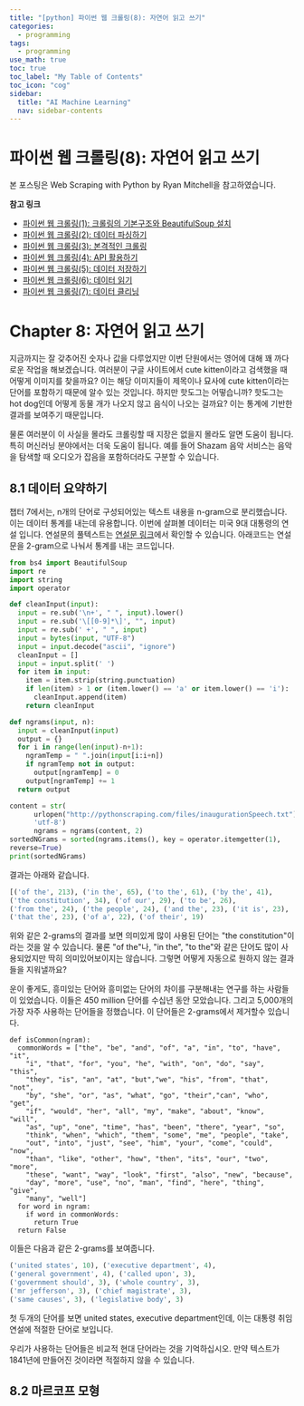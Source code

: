 ```yaml
---
title: "[python] 파이썬 웹 크롤링(8): 자연어 읽고 쓰기" 
categories:
  - programming
tags:
  - programming
use_math: true
toc: true
toc_label: "My Table of Contents"
toc_icon: "cog"
sidebar:
  title: "AI Machine Learning"
  nav: sidebar-contents
---
```


# 파이썬 웹 크롤링(8): 자연어 읽고 쓰기

본 포스팅은 Web Scraping with Python by Ryan Mitchell을 참고하였습니다. 

**참고 링크**

* [파이썬 웹 크롤링(1): 크롤링의 기본구조와 BeautifulSoup 설치](https://losskatsu.github.io/programming/py-crawling01/)
* [파이썬 웹 크롤링(2): 데이터 파싱하기](https://losskatsu.github.io/programming/py-crawling02/)
* [파이썬 웹 크롤링(3): 본격적인 크롤링](https://losskatsu.github.io/programming/py-crawling03/)
* [파이썬 웹 크롤링(4): API 활용하기](https://losskatsu.github.io/programming/py-crawling04/) 
* [파이썬 웹 크롤링(5): 데이터 저장하기](https://losskatsu.github.io/programming/py-crawling05/) 
* [파이썬 웹 크롤링(6): 데이터 읽기](https://losskatsu.github.io/programming/py-crawling06/)
* [파이썬 웹 크롤링(7): 데이터 클리닝](https://losskatsu.github.io/programming/py-crawling07/)


# Chapter 8: 자연어 읽고 쓰기

지금까지는 잘 갖추어진 숫자나 값을 다루었지만 이번 단원에서는 영어에 대해 꽤 까다로운 작업을 해보겠습니다. 
여러분이 구글 사이트에서 cute kitten이라고 검색했을 때 어떻게 이미지를 찾을까요? 
이는 해당 이미지들이 제목이나 묘사에 cute kitten이라는 단어를 포함하기 때문에 알수 있는 것입니다. 
하지만 핫도그는 어떻습니까? 핫도그는 hot dog인데 어떻게 동물 개가 나오지 않고 음식이 나오는 걸까요? 
이는 통계에 기반한 결과를 보여주기 때문입니다. 

물론 여러분이 이 사실을 몰라도 크롤링할 때 지장은 없을지 몰라도 알면 도움이 됩니다. 
특히 머신러닝 분야에서는 더욱 도움이 됩니다. 
예를 들어 Shazam 음악 서비스는 음악을 탐색할 때 오디오가 잡음을 포함하더라도 구분할 수 있습니다. 

## 8.1 데이터 요약하기

챕터 7에서는, n개의 단어로 구성되어있는 텍스트 내용을 n-gram으로 분리했습니다. 
이는 데이터 통계를 내는데 유용합니다. 
이번에 살펴볼 데이터는 미국 9대 대통령의 연설 입니다. 
연설문의 풀텍스트는 [연설문 링크](http://pythonscraping.com/files/inaugurationSpeech.txt)에서 확인할 수 있습니다. 
아래코드는 연설문을 2-gram으로 나눠서 통계를 내는 코드입니다. 

```python
from bs4 import BeautifulSoup
import re
import string
import operator

def cleanInput(input):
  input = re.sub('\n+', " ", input).lower()
  input = re.sub('\[[0-9]*\]', "", input)
  input = re.sub(' +', " ", input)
  input = bytes(input, "UTF-8")
  input = input.decode("ascii", "ignore")
  cleanInput = []
  input = input.split(' ')
  for item in input:
    item = item.strip(string.punctuation)
    if len(item) > 1 or (item.lower() == 'a' or item.lower() == 'i'):
      cleanInput.append(item)
    return cleanInput

def ngrams(input, n):
  input = cleanInput(input)
  output = {}
  for i in range(len(input)-n+1):
    ngramTemp = " ".join(input[i:i+n])
    if ngramTemp not in output:
      output[ngramTemp] = 0
    output[ngramTemp] += 1
  return output

content = str(
      urlopen("http://pythonscraping.com/files/inaugurationSpeech.txt").read(),
      'utf-8')
      ngrams = ngrams(content, 2)
sortedNGrams = sorted(ngrams.items(), key = operator.itemgetter(1),
reverse=True)
print(sortedNGrams)
```

결과는 아래와 같습니다. 

```python
[('of the', 213), ('in the', 65), ('to the', 61), ('by the', 41), 
('the constitution', 34), ('of our', 29), ('to be', 26), 
('from the', 24), ('the people', 24), ('and the', 23), ('it is', 23), 
('that the', 23), ('of a', 22), ('of their', 19)
```

위와 같은 2-grams의 결과를 보면 의미있게 많이 사용된 단어는 "the constitution"이라는 것을 알 수 있습니다. 
물론 "of the"나, "in the", "to the"와 같은 단어도 많이 사용되었지만 딱히 의미있어보이지는 않습니다. 
그렇면 어떻게 자동으로 원하지 않는 결과들을 지워낼까요? 

운이 좋게도, 흥미있는 단어와 흥미없는 단어의 차이를 구분해내는 연구를 하는 사람들이 있었습니다. 
이들은 450 million 단어를 수십년 동안 모았습니다. 
그리고 5,000개의 가장 자주 사용하는 단어들을 정했습니다. 
이 단어들은 2-grams에서 제거할수 있습니다. 

```pythnon
def isCommon(ngram):
  commonWords = ["the", "be", "and", "of", "a", "in", "to", "have", "it",
    "i", "that", "for", "you", "he", "with", "on", "do", "say", "this",
    "they", "is", "an", "at", "but","we", "his", "from", "that", "not",
    "by", "she", "or", "as", "what", "go", "their","can", "who", "get",
    "if", "would", "her", "all", "my", "make", "about", "know", "will",
    "as", "up", "one", "time", "has", "been", "there", "year", "so",
    "think", "when", "which", "them", "some", "me", "people", "take",
    "out", "into", "just", "see", "him", "your", "come", "could", "now",
    "than", "like", "other", "how", "then", "its", "our", "two", "more",
    "these", "want", "way", "look", "first", "also", "new", "because",
    "day", "more", "use", "no", "man", "find", "here", "thing", "give",
    "many", "well"]
  for word in ngram:
    if word in commonWords:
      return True
  return False
```

이들은 다음과 같은 2-grams를 보여줍니다. 

```python
('united states', 10), ('executive department', 4), 
('general government', 4), ('called upon', 3), 
('government should', 3), ('whole country', 3), 
('mr jefferson', 3), ('chief magistrate', 3), 
('same causes', 3), ('legislative body', 3)
```

첫 두개의 단어를 보면 united states, executive department인데, 
이는 대통령 취임 연설에 적절한 단어로 보입니다. 

우리가 사용하는 단어들은 비교적 현대 단어라는 것을 기억하십시오. 
만약 텍스트가 1841년에 만들어진 것이라면 적절하지 않을 수 있습니다. 

## 8.2 마르코프 모형


